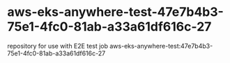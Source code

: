 # aws-eks-anywhere-test-47e7b4b3-75e1-4fc0-81ab-a33a61df616c-27
repository for use with E2E test job aws-eks-anywhere-test:47e7b4b3-75e1-4fc0-81ab-a33a61df616c-27
